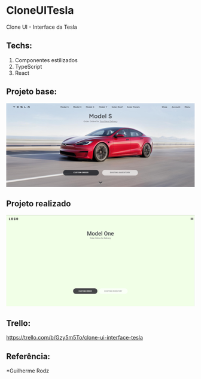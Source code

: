 # CloneUITesla
Clone UI - Interface da Tesla

## Techs:
1. Componentes estilizados
2. TypeScript
3. React

## Projeto base:
<img src=tesla.2.png>


## Projeto realizado 
<img src=tesla.1.png>


## Trello:
https://trello.com/b/Gzy5m5To/clone-ui-interface-tesla


## Referência:
*Guilherme Rodz
